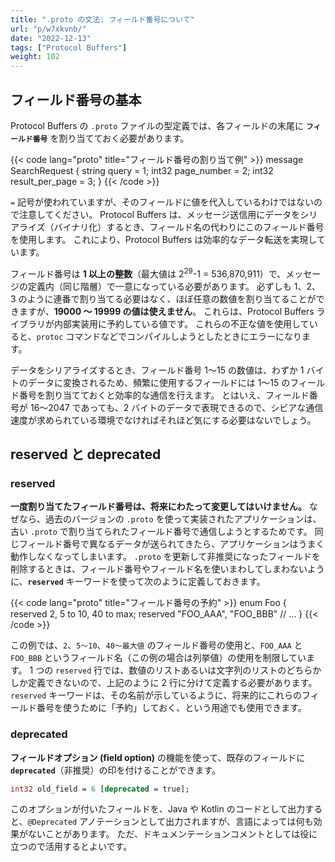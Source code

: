 ```yaml
---
title: ".proto の文法: フィールド番号について"
url: "p/w7xkvnb/"
date: "2022-12-13"
tags: ["Protocol Buffers"]
weight: 102
---
```


フィールド番号の基本
----

Protocol Buffers の `.proto` ファイルの型定義では、各フィールドの末尾に __`フィールド番号`__ を割り当てておく必要があります。

{{< code lang="proto" title="フィールド番号の割り当て例" >}}
message SearchRequest {
  string query = 1;
  int32 page_number = 2;
  int32 result_per_page = 3;
}
{{< /code >}}

`=` 記号が使われていますが、そのフィールドに値を代入しているわけではないので注意してください。
Protocol Buffers は、メッセージ送信用にデータをシリアライズ（バイナリ化）するとき、フィールド名の代わりにこのフィールド番号を使用します。
これにより、Protocol Buffers は効率的なデータ転送を実現しています。

フィールド番号は __1 以上の整数__（最大値は 2<sup>29</sup>-1 = 536,870,911）で、メッセージの定義内（同じ階層）で一意になっている必要があります。
必ずしも 1、2、3 のように連番で割り当てる必要はなく、ほぼ任意の数値を割り当てることができますが、__19000 ～ 19999 の値は使えません__。
これらは、Protocol Buffers ライブラリが内部実装用に予約している値です。
これらの不正な値を使用していると、`protoc` コマンドなどでコンパイルしようとしたときにエラーになります。

データをシリアライズするとき、フィールド番号 1～15 の数値は、わずか 1 バイトのデータに変換されるため、頻繁に使用するフィールドには 1～15 のフィールド番号を割り当てておくと効率的な通信を行えます。
とはいえ、フィールド番号が 16～2047 であっても、2 バイトのデータで表現できるので、シビアな通信速度が求められている環境でなければそれほど気にする必要はないでしょう。


reserved と deprecated
----

### reserved

__一度割り当てたフィールド番号は、将来にわたって変更してはいけません。__
なぜなら、過去のバージョンの `.proto` を使って実装されたアプリケーションは、古い `.proto` で割り当てられたフィールド番号で通信しようとするためです。
同じフィールド番号で異なるデータが送られてきたら、アプリケーションはうまく動作しなくなってしまいます。
`.proto` を更新して非推奨になったフィールドを削除するときは、フィールド番号やフィールド名を使いまわしてしまわないように、__`reserved`__ キーワードを使って次のように定義しておきます。

{{< code lang="proto" title="フィールド番号の予約" >}}
enum Foo {
  reserved 2, 5 to 10, 40 to max;
  reserved "FOO_AAA", "FOO_BBB"
  // ...
}
{{< /code >}}

この例では、`2`、`5～10`、`40～最大値` のフィールド番号の使用と、`FOO_AAA` と `FOO_BBB` というフィールド名（この例の場合は列挙値）の使用を制限しています。
1 つの `reserved` 行では、数値のリストあるいは文字列のリストのどちらかしか定義できないので、上記のように 2 行に分けて定義する必要があります。
`reserved` キーワードは、その名前が示しているように、将来的にこれらのフィールド番号を使うために「予約」しておく、という用途でも使用できます。

### deprecated

__フィールドオプション (field option)__ の機能を使って、既存のフィールドに __`deprecated`__（非推奨）の印を付けることができます。

```proto
int32 old_field = 6 [deprecated = true];
```

このオプションが付いたフィールドを、Java や Kotlin のコードとして出力すると、`@Deprecated` アノテーションとして出力されますが、言語によっては何も効果がないことがあります。
ただ、ドキュメンテーションコメントとしては役に立つので活用するとよいです。

